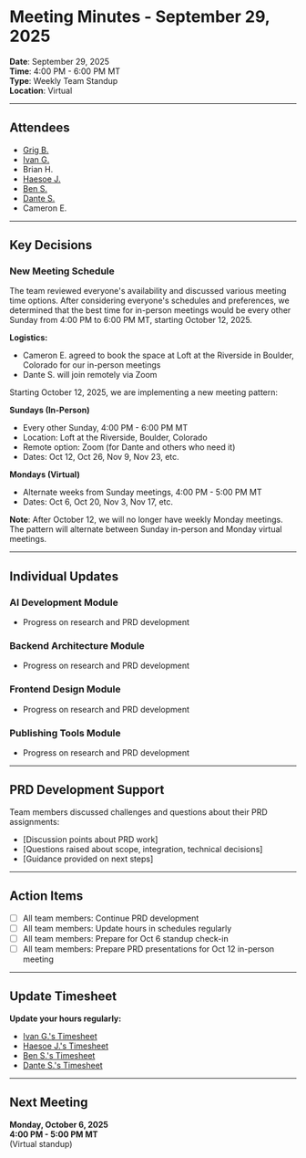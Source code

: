 # Meeting Minutes - September 29, 2025

**Date**: September 29, 2025  
**Time**: 4:00 PM - 6:00 PM MT  
**Type**: Weekly Team Standup  
**Location**: Virtual

---

## Attendees

- [Grig B.](https://github.com/grigb)
- [Ivan G.](https://github.com/gorodinskiia)
- Brian H.
- [Haesoe J.](https://github.com/haejeg)
- [Ben S.](https://github.com/bschreiber8)
- [Dante S.](https://github.com/D-JSimpson)
- Cameron E.

---

## Key Decisions

### New Meeting Schedule

The team reviewed everyone's availability and discussed various meeting time options. After considering everyone's schedules and preferences, we determined that the best time for in-person meetings would be every other Sunday from 4:00 PM to 6:00 PM MT, starting October 12, 2025.

**Logistics:**
- Cameron E. agreed to book the space at Loft at the Riverside in Boulder, Colorado for our in-person meetings
- Dante S. will join remotely via Zoom

Starting October 12, 2025, we are implementing a new meeting pattern:

**Sundays (In-Person)**
- Every other Sunday, 4:00 PM - 6:00 PM MT
- Location: Loft at the Riverside, Boulder, Colorado
- Remote option: Zoom (for Dante and others who need it)
- Dates: Oct 12, Oct 26, Nov 9, Nov 23, etc.

**Mondays (Virtual)**
- Alternate weeks from Sunday meetings, 4:00 PM - 5:00 PM MT
- Dates: Oct 6, Oct 20, Nov 3, Nov 17, etc.

**Note**: After October 12, we will no longer have weekly Monday meetings. The pattern will alternate between Sunday in-person and Monday virtual meetings.

---

## Individual Updates

### AI Development Module
- Progress on research and PRD development

### Backend Architecture Module
- Progress on research and PRD development

### Frontend Design Module
- Progress on research and PRD development

### Publishing Tools Module
- Progress on research and PRD development

---

## PRD Development Support

Team members discussed challenges and questions about their PRD assignments:

- [Discussion points about PRD work]
- [Questions raised about scope, integration, technical decisions]
- [Guidance provided on next steps]

---

## Action Items

- [ ] All team members: Continue PRD development
- [ ] All team members: Update hours in schedules regularly
- [ ] All team members: Prepare for Oct 6 standup check-in
- [ ] All team members: Prepare PRD presentations for Oct 12 in-person meeting

---

## Update Timesheet

**Update your hours regularly:**
* [Ivan G.'s Timesheet](https://docs.google.com/spreadsheets/d/1s6e3VntRpbWWs_Ys4tXDcWQU0TOzcUe0eZcvl1oirhA/edit?gid=848086563#gid=848086563)
* [Haesoe J.'s Timesheet](https://docs.google.com/spreadsheets/d/1s6e3VntRpbWWs_Ys4tXDcWQU0TOzcUe0eZcvl1oirhA/edit?gid=277625775#gid=277625775)
* [Ben S.'s Timesheet](https://docs.google.com/spreadsheets/d/1s6e3VntRpbWWs_Ys4tXDcWQU0TOzcUe0eZcvl1oirhA/edit?gid=1173229902#gid=1173229902)
* [Dante S.'s Timesheet](https://docs.google.com/spreadsheets/d/1s6e3VntRpbWWs_Ys4tXDcWQU0TOzcUe0eZcvl1oirhA/edit?gid=957982043#gid=957982043)

---

## Next Meeting

**Monday, October 6, 2025**  
**4:00 PM - 5:00 PM MT**  
(Virtual standup)
